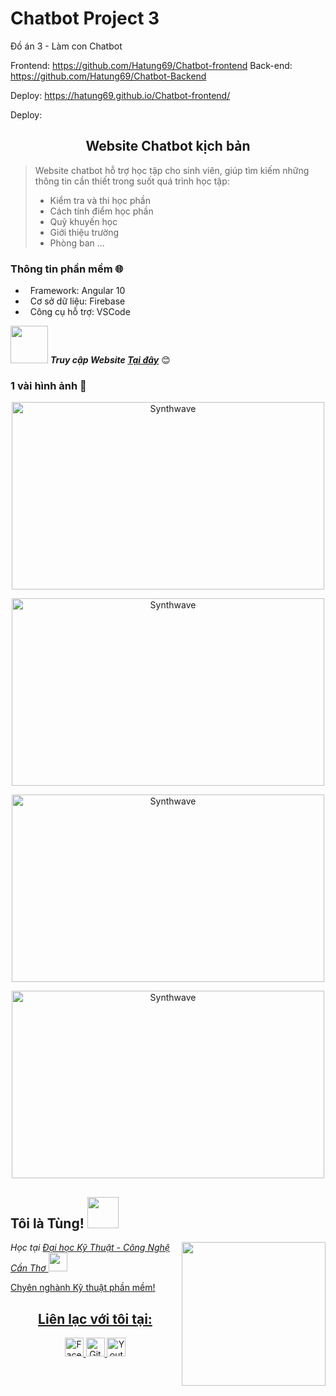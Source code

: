 # Chatbot Project 3

Đồ án 3 - Làm con Chatbot

Frontend: https://github.com/Hatung69/Chatbot-frontend
Back-end: https://github.com/Hatung69/Chatbot-Backend

Deploy: https://hatung69.github.io/Chatbot-frontend/


Deploy:
<h2 align="center">Website Chatbot kịch bản</h2>

> Website chatbot hỗ trợ học tập cho sinh viên, giúp tìm kiếm những thông tin cần thiết trong suốt quá trình học tập:
> - Kiểm tra và thi học phần
> - Cách tính điểm học phần
> - Quỹ khuyến học
> - Giới thiệu trường
> - Phòng ban
> ...

### Thông tin phần mềm 🌐
- &nbsp; Framework: Angular 10
- &nbsp; Cơ sở dữ liệu: Firebase
- &nbsp; Công cụ hỗ trợ: VSCode

<img src="https://media.giphy.com/media/LnQjpWaON8nhr21vNW/giphy.gif" width="60"> <b><em>Truy cập Website <a href="https://hatung69.github.io/Chatbot-frontend/">Tại đây</a></em></b> 😊

### 1 vài hình ảnh 🌱

<p align="center"><img src="https://user-images.githubusercontent.com/48283189/119210819-9d518600-bad8-11eb-823c-ed67172b5dbe.png" alt="Synthwave" height="300" width="500"></p>
<p align="center"><img src="https://user-images.githubusercontent.com/48283189/119210824-ae01fc00-bad8-11eb-841c-795023524222.png" alt="Synthwave" height="300" width="500"></p>
<p align="center"><img src="https://user-images.githubusercontent.com/48283189/119210827-b823fa80-bad8-11eb-9759-4a91ae8c1da0.png" alt="Synthwave" height="300" width="500"></p>
<p align="center"><img src="https://user-images.githubusercontent.com/48283189/119210836-c7a34380-bad8-11eb-8d00-9de021e872e4.png" alt="Synthwave" height="300" width="500"></p>

<h2>Tôi là Tùng! <img src="https://i.pinimg.com/originals/37/32/ee/3732eedebb5492e7637e16c558d82275.gif" width="50"></h2>
<img align='right' src="https://avatarfiles.alphacoders.com/168/168459.gif" width="230">
<p><em>Học tại <a href="https://ctuet.edu.vn">Đại học Kỹ Thuật - Công Nghệ Cần Thơ <img src="https://media.giphy.com/media/fYSnHlufseco8Fh93Z/giphy.gif" width="30"></br>
</em></p>
<p>Chyên nghành Kỹ thuật phần mềm!</p>
<h2 align="center">Liên lạc với tôi tại:</h2>
<p align="center">
  <a href="https://www.facebook.com/profile.php?id=100025155662578">
    <img src="https://cdn.icon-icons.com/icons2/2108/PNG/512/facebook_icon_130940.png" alt="Facebook Tùng" height="30" width="30">
  </a>

  <a href="https://github.com/Hatung69">
    <img src="https://cdn3.iconfinder.com/data/icons/free-social-icons/67/github_circle_black-512.png" alt="Github Tùng" height="30" width="30">
  </a>

  <a href="https://www.youtube.com/channel/UCX24ykWOREFiWh6jC_gd-Ww">
    <img src="https://upload.wikimedia.org/wikipedia/commons/thumb/0/09/YouTube_full-color_icon_%282017%29.svg/1280px-YouTube_full-color_icon_%282017%29.svg.png" alt="Youtube Tùng" height="30" width="30">
  </a>
</p>


